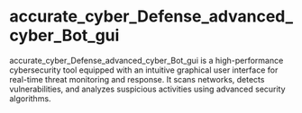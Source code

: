 # accurate_cyber_Defense_advanced_cyber_Bot_gui
accurate_cyber_Defense_advanced_cyber_Bot_gui is a high-performance cybersecurity tool equipped with an intuitive graphical user interface for real-time threat monitoring and response. It scans networks, detects vulnerabilities, and analyzes suspicious activities using advanced security algorithms. 

